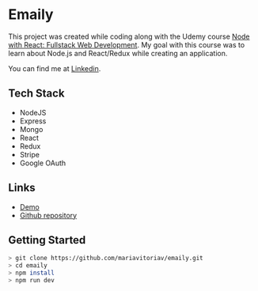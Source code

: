 # Emaily

This project was created while coding along with the Udemy course  [Node with React: Fullstack Web Development](https://www.udemy.com/node-with-react-fullstack-web-development).
My goal with this course was to learn about Node.js and React/Redux while creating an application.
 
You can find me at [Linkedin](https://www.linkedin.com/in/m-vitoria-vasconcelos).

## Tech Stack

* NodeJS 
* Express 
* Mongo
* React
* Redux
* Stripe
* Google OAuth

## Links

* [Demo](https://mvbv-emaily.herokuapp.com)
* [Github repository](https://github.com/mariavitoriav/emaily)

## Getting Started

```sh
> git clone https://github.com/mariavitoriav/emaily.git
> cd emaily
> npm install
> npm run dev
```